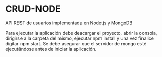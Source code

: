 # CRUD-NODE
API REST de usuarios implementada en Node.js y MongoDB

Para ejecutar la aplicación debe descargar el proyecto, abrir la consola, dirigirse a la carpeta del mismo, ejecutar npm install y una vez finalice digitar npm start. Se debe asegurar que el servidor de mongo esté ejecutándose antes de iniciar la aplicación.
